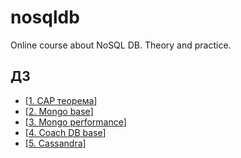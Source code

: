 # nosqldb
Online course about NoSQL DB. Theory and practice.

## ДЗ
- [[1. CAP теорема](./homework/1.%20CAP/hw.md)]
- [[2. Mongo base](./homework/2.%20Mongo%20base/hw.md)]
- [[3. Mongo performance](./homework/3.%20Mongo%20perfomance/hw.md)]
- [[4. Coach DB base](./homework/4.%20CoachDB/hw.md)]
- [[5. Cassandra](./homework/5.%20Cassandra/hw.md)]